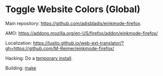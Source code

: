 Toggle Website Colors (Global)
==============================

Main repository: https://github.com/adisbladis/einkmode-firefox.

AMO: https://addons.mozilla.org/en-US/firefox/addon/einkmode-firefox/

Localization: https://lusito.github.io/web-ext-translator/?gh=https://github.com/M-Reimer/einkmode-firefox/

Hacking: Do a [temporary install](https://developer.mozilla.org/en-US/Add-ons/WebExtensions/Temporary_Installation_in_Firefox).

Building: [make](https://www.gnu.org/software/make/)
